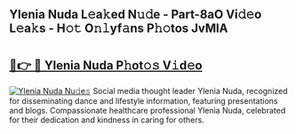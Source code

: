 ## Ylenia Nuda L𝚎a𝚔ed N𝚞𝚍e - Part-8aO Vi𝚍𝚎o L𝚎a𝚔s - H𝚘𝚝 O𝚗𝚕yf𝚊ns P𝚑𝚘tos JvMlA

# <h2><a href="http://kf0xmb.oniu.top/?m=Ylenia+Nuda">🔗👉 🔴 Ylenia Nuda P𝚑ot𝚘𝚜 V𝚒d𝚎o</a></h2>

[![Ylenia Nuda Nu𝚍e𝚜](https://i.imgur.com/0qMVB7G.gif)](http://kf0xmb.oniu.top/?m=Ylenia+Nuda)
Social media thought leader Ylenia Nuda, recognized for disseminating dance and lifestyle information, featuring presentations and blogs. Compassionate healthcare professional Ylenia Nuda, celebrated for their dedication and kindness in caring for others.  
